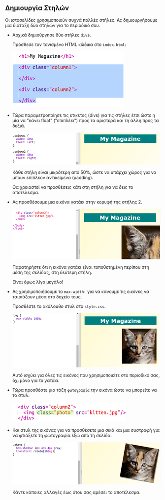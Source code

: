 ## Δημιουργία Στηλών

Οι ιστοσελίδες χρησιμοποιούν συχνά πολλές στήλες. Ας δημιουργήσουμε μια διάταξη δύο στηλών για το περιοδικό σου.

+ Αρχικά δημιούργησε δύο στήλες `div`s.
    
    Πρόσθεσε τον τονισμένο HTML κώδικα στο `index.html`:
    
    ![screenshot](images/magazine-columns.png)

+ Τώρα παραμετροποίησε τις ετικέτες (divs) για τις στήλες έτσι ώστε η μία να "κάνει float" ("επιπλέει") προς τα αριστερά και τη άλλη προς τα δεξιά.
    
    ![screenshot](images/magazine-columns-style.png)
    
    Κάθε στήλη είναι μικρότερη από 50%, ώστε να υπάρχει χώρος για να μπουν επιπλέον αντικείμενα (padding).
    
    Θα χρειαστεί να προσθέσεις κάτι στη στήλη για να δεις το αποτέλεσμα.

+ Ας προσθέσουμε μια εικόνα γατάκι στην κορυφή της στήλης 2.
    
    ![screenshot](images/magazine-kitten.png)
    
    Παρατηρήστε ότι η εικόνα γατάκι είναι τοποθετημένη περίπου στη μέση της σελίδας, στη δεύτερη στήλη.
    
    Είναι όμως λίγο μεγάλο!

+ Ας χρησιμοποιήσουμε το `max-width:` για να κάνουμε τις εικόνες να ταιριάζουν μέσα στο δοχείο τους.
    
    Προσθέστε το ακόλουθο στυλ στο `style.css`.
    
    ![screenshot](images/magazine-img-width.png)
    
    Αυτό ισχύει για όλες τις εικόνες που χρησιμοποιείτε στο περιοδικό σας, όχι μόνο για το γατάκι.

+ Τώρα προσθέστε μια τάξη `φωτογραφία` την εικόνα ώστε να μπορείτε να το στυλ:
    
    ![screenshot](images/magazine-photo.png)

+ Και στυλ της εικόνας για να προσθέσετε μια σκιά και μια συστροφή για να φτιάξετε τη φωτογραφία έξω από τη σελίδα:
    
    ![screenshot](images/magazine-photo-style.png)
    
    Κάντε κάποιες αλλαγές έως ότου σας αρέσει το αποτέλεσμα.